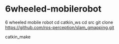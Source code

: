 # 6wheeled-mobilerobot
6 wheeled mobile robot
cd catkin_ws
cd src
git clone https://github.com/ros-perception/slam_gmapping.git

catkin_make
